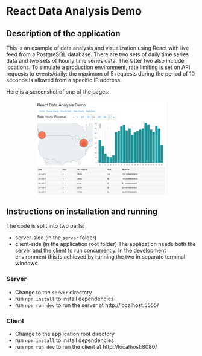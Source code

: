 # React Data Analysis Demo

## Description of the application
This is an example of data analysis and visualization using React with live feed from a PostgreSQL database.
There are two sets of daily time series data and two sets of hourly time series data. The latter two also include locations.
To simulate a production environment, rate limiting is set on API requests to events/daily: the maximum of 5 requests during the period of 10 seconds is allowed from a specific IP address.

Here is a screenshot of one of the pages:
<p align="center">
  <img src="screenshot.png" width="350"/>
</p>

## Instructions on installation and running
The code is split into two parts:
- server-side (in the `server` folder)
- client-side (in the application root folder)
The application needs both the server and the client to run concurrently. In the development environment this is achieved by running the two in separate terminal windows.

### Server
- Change to the `server` directory
- run `npm install` to install dependencies
- run `npm run dev` to run the server at http://localhost:5555/

### Client
- Change to the application root directory
- run `npm install` to install dependencies
- run `npm run dev` to run the client at http://localhost:8080/
